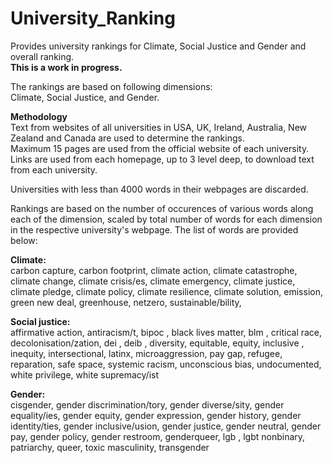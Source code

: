 # University_Ranking
Provides university rankings for Climate, Social Justice and Gender and overall ranking.  
<b>This is a work in progress.</b>     
  
The rankings are based on following dimensions:  
Climate, Social Justice, and Gender.

<b>Methodology</b>  
Text from websites of all universities in USA, UK, Ireland, Australia, New Zealand and Canada are used to determine the rankings.  
Maximum 15 pages are used from the official website of each university.  
Links are used from each homepage, up to 3 level deep, to download text from each university.  

Universities with less than 4000 words in their webpages are discarded.

Rankings are based on the number of occurences of various words along each of the dimension, scaled by total number of words for each dimension in the respective university's webpage. The list of words are provided below:   

<b>Climate:</b>  
carbon capture,
carbon footprint,
climate action,
climate catastrophe,
climate change,
climate crisis/es,
climate emergency,
climate justice,
climate pledge,
climate policy,
climate resilience,
climate solution,
emission,
green new deal,
greenhouse,
netzero,
sustainable/bility,



<b>Social justice:</b>    
affirmative action,
antiracism/t,
bipoc ,
black lives matter,
 blm ,
critical race,
 decolonisation/zation,
 dei ,
 deib ,
diversity,
equitable,
equity,
inclusive ,
inequity,
intersectional,
latinx,
microaggression,
pay gap,
refugee,
 reparation,
safe space,
systemic racism,
unconscious bias,
undocumented,
white privilege,
white supremacy/ist



<b>Gender:</b>     
cisgender,
gender discrimination/tory,
gender diverse/sity,
gender equality/ies,
gender equity,
gender expression,
gender history,
gender identity/ties,
gender inclusive/usion,
gender justice,
gender neutral,
gender pay,
gender policy,
gender restroom,
genderqueer,
 lgb ,
 lgbt
nonbinary,
patriarchy,
queer,
toxic masculinity,
transgender




